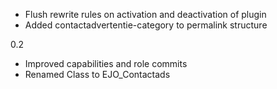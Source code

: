 - Flush rewrite rules on activation and deactivation of plugin
- Added contactadvertentie-category to permalink structure 

0.2
- Improved capabilities and role commits
- Renamed Class to EJO_Contactads